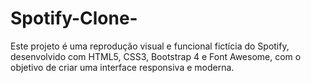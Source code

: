 # Spotify-Clone-
Este projeto é uma reprodução visual e funcional fictícia do Spotify, desenvolvido com HTML5, CSS3, Bootstrap 4 e Font Awesome, com o objetivo de criar uma interface responsiva e moderna.
